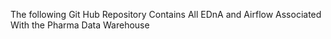 The following Git Hub Repository Contains All EDnA and Airflow Associated With the Pharma Data Warehouse
